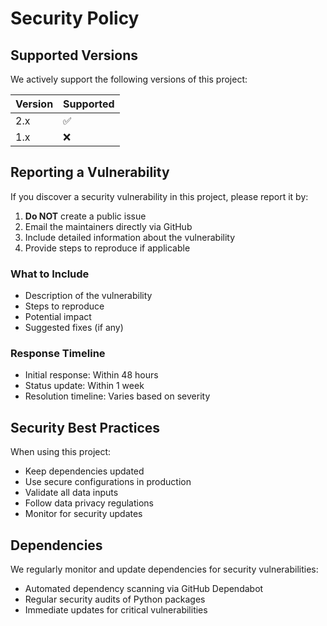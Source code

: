 # Security Policy

## Supported Versions

We actively support the following versions of this project:

| Version | Supported          |
| ------- | ------------------ |
| 2.x     | :white_check_mark: |
| 1.x     | :x:                |

## Reporting a Vulnerability

If you discover a security vulnerability in this project, please report it by:

1. **Do NOT** create a public issue
2. Email the maintainers directly via GitHub
3. Include detailed information about the vulnerability
4. Provide steps to reproduce if applicable

### What to Include

- Description of the vulnerability
- Steps to reproduce
- Potential impact
- Suggested fixes (if any)

### Response Timeline

- Initial response: Within 48 hours
- Status update: Within 1 week
- Resolution timeline: Varies based on severity

## Security Best Practices

When using this project:

- Keep dependencies updated
- Use secure configurations in production
- Validate all data inputs
- Follow data privacy regulations
- Monitor for security updates

## Dependencies

We regularly monitor and update dependencies for security vulnerabilities:

- Automated dependency scanning via GitHub Dependabot
- Regular security audits of Python packages
- Immediate updates for critical vulnerabilities